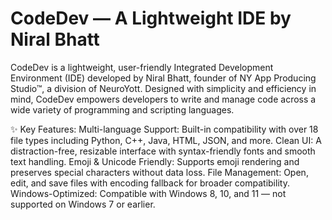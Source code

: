 # CodeDev — A Lightweight IDE by Niral Bhatt
CodeDev is a lightweight, user-friendly Integrated Development Environment (IDE) developed by Niral Bhatt, founder of NY App Producing Studio™, a division of NeuroYott. Designed with simplicity and efficiency in mind, CodeDev empowers developers to write and manage code across a wide variety of programming and scripting languages.

✨ Key Features:
Multi-language Support: Built-in compatibility with over 18 file types including Python, C++, Java, HTML, JSON, and more.
Clean UI: A distraction-free, resizable interface with syntax-friendly fonts and smooth text handling.
Emoji & Unicode Friendly: Supports emoji rendering and preserves special characters without data loss.
File Management: Open, edit, and save files with encoding fallback for broader compatibility.
Windows-Optimized: Compatible with Windows 8, 10, and 11 — not supported on Windows 7 or earlier.
